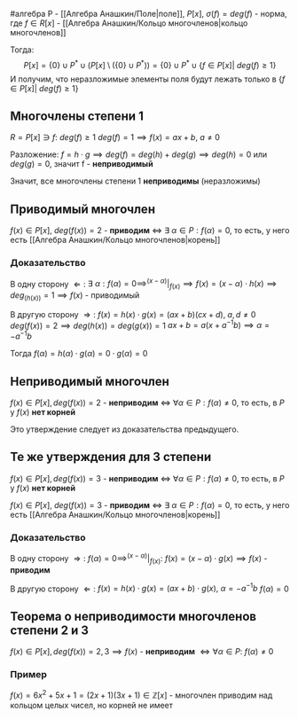 #алгебра 
P - [[Алгебра Анашкин/Поле|поле]], $P[x], \ \sigma(f) = deg(f)$ - норма, где $f \in R[x]$ - [[Алгебра Анашкин/Кольцо многочленов|кольцо многочленов]]

Тогда:
$$P[x] = \{ 0 \} \cup P^* \cup (P[x] \setminus (\{ 0 \} \cup P^*)) = \{ 0 \} \cup P^* \cup \{ f \in P[x] | \ deg(f) \geq 1 \}$$
И получим, что неразложимые элементы поля будут лежать только в $\{ f \in P[x]| \ deg(f) \geq 1 \}$

## Многочлены степени 1
$R = P[x] \ni f: \ deg(f) \geq 1$
$deg(f) = 1 \implies f(x) = ax + b, \ a \neq 0$

Разложение: $f = h \cdot g \implies deg(f) = deg(h) + deg(g) \implies deg(h) = 0$ или $deg(g) = 0$, значит f - **неприводимый**

Значит, все многочлены степени 1 **неприводимы** (неразложимы)

## Приводимый многочлен
$f(x) \in P[x], \ deg(f(x)) = 2$ - **приводим** $\iff \ \exists \ \alpha \in P: f(\alpha) = 0$, то есть, у него есть [[Алгебра Анашкин/Кольцо многочленов|корень]]

### Доказательство
В одну сторону $\Leftarrow:$
$\exists \ \alpha: f(\alpha) = 0 \implies ^{(x - \alpha)}|_{f(x)} \implies f(x) = (x - \alpha) \cdot h(x) \implies deg_(h(x)) = 1 \implies f(x)$ - приводимый

В другую сторону $\Rightarrow:$
$f(x) = h(x) \cdot g(x) = (ax + b)(cx + d), \ a, d \neq 0$
$deg(f(x)) = 2 \implies deg(h(x)) = deg(g(x)) = 1$
$ax + b = a(x + a^{-1}b) \implies \alpha = -a^{-1}b$

Тогда $f(\alpha) = h(\alpha) \cdot g(\alpha) = 0 \cdot g(\alpha) = 0$

## Неприводимый многочлен
$f(x) \in P[x], deg(f(x)) = 2$ - **неприводим** $\iff \ \forall \alpha \in P: f(\alpha) \neq 0$, то есть, в $P$ у $f(x)$ **нет корней**

Это утверждение следует из доказательства предыдущего.

## Те же утверждения для 3 степени
$f(x) \in P[x], deg(f(x)) = 3$ - **неприводим** $\iff \ \forall \alpha \in P: f(\alpha) \neq 0$, то есть, в $P$ у $f(x)$ **нет корней**

$f(x) \in P[x], \ deg(f(x)) = 3$ - **приводим** $\iff \ \exists \ \alpha \in P: f(\alpha) = 0$, то есть, у него есть [[Алгебра Анашкин/Кольцо многочленов|корень]]

### Доказательство
В одну сторону $\Rightarrow:$
$f(\alpha) = 0 \implies ^{(x - \alpha)}|_{f(x)}: \ f(x) = (x - \alpha) \cdot g(x) \implies f(x)$ - **приводим**

В другую сторону $\Leftarrow:$
$f(x) = h(x) \cdot g(x) = (ax + b) \cdot g(x), \ \alpha = -a^{-1} b$
$f(\alpha) = 0$

## Теорема о неприводимости многочленов степени 2 и 3
$f(x) \in P[x], deg(f(x)) = 2, 3 \implies f(x)$ - **неприводим** $\iff \forall \alpha \in P: \ f(\alpha) \neq 0$

### Пример
$f(x) = 6x^2 + 5x + 1 = (2x + 1)(3x + 1) \in \mathbb{Z}[x]$ - многочлен приводим над кольцом целых чисел, но корней не имеет